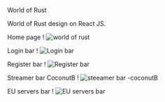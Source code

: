 World of Rust 

World of Rust design on React JS.

Home page !
![world of rust](https://github.com/malkotohuski/World-of-Rust/assets/115570079/7f6d1648-22f8-4090-838e-248d3e1c133a)

Login bar !
![Login bar](https://github.com/malkotohuski/World-of-Rust/assets/115570079/1f7290cc-cb43-4ded-82dd-dab5187846b9)

Register bar !
![Register bar](https://github.com/malkotohuski/World-of-Rust/assets/115570079/b485201b-520b-4866-bbdc-17372e6893ab)

Streamer bar CoconutB !
![steeamer bar -coconutB](https://github.com/malkotohuski/World-of-Rust/assets/115570079/f08d282e-921c-4f81-95f4-acca4553427b)

EU servers bar ! 
![EU servers bar](https://github.com/malkotohuski/World-of-Rust/assets/115570079/f2bfa6a0-d2a3-46cd-bddc-a2d7b071d60e)

